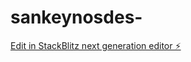 # sankeynosdes-

[Edit in StackBlitz next generation editor ⚡️](https://stackblitz.com/~/github.com/perwriter/sankeynosdes-)